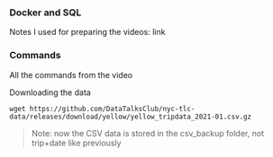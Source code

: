 ### Docker and SQL
Notes I used for preparing the videos: link

### Commands
All the commands from the video

Downloading the data

```
wget https://github.com/DataTalksClub/nyc-tlc-data/releases/download/yellow/yellow_tripdata_2021-01.csv.gz
```

>Note: now the CSV data is stored in the csv_backup folder, not trip+date like previously